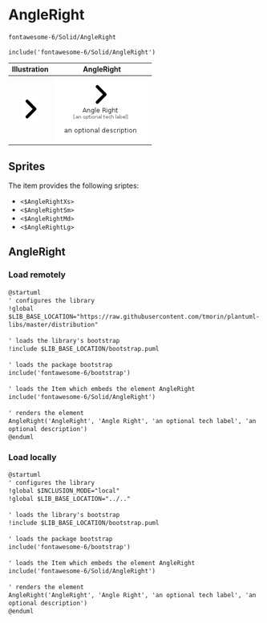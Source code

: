 # AngleRight


```text
fontawesome-6/Solid/AngleRight
```

```text
include('fontawesome-6/Solid/AngleRight')
```



| Illustration | AngleRight |
| :---: | :---: |
| ![illustration for Illustration](../../fontawesome-6/Solid/AngleRight.png) | ![illustration for AngleRight](../../fontawesome-6/Solid/AngleRight.Local.png) |



## Sprites
The item provides the following sriptes:

- `<$AngleRightXs>`
- `<$AngleRightSm>`
- `<$AngleRightMd>`
- `<$AngleRightLg>`





## AngleRight

### Load remotely
```plantuml
@startuml
' configures the library
!global $LIB_BASE_LOCATION="https://raw.githubusercontent.com/tmorin/plantuml-libs/master/distribution"

' loads the library's bootstrap
!include $LIB_BASE_LOCATION/bootstrap.puml

' loads the package bootstrap
include('fontawesome-6/bootstrap')

' loads the Item which embeds the element AngleRight
include('fontawesome-6/Solid/AngleRight')

' renders the element
AngleRight('AngleRight', 'Angle Right', 'an optional tech label', 'an optional description')
@enduml
```

### Load locally
```plantuml
@startuml
' configures the library
!global $INCLUSION_MODE="local"
!global $LIB_BASE_LOCATION="../.."

' loads the library's bootstrap
!include $LIB_BASE_LOCATION/bootstrap.puml

' loads the package bootstrap
include('fontawesome-6/bootstrap')

' loads the Item which embeds the element AngleRight
include('fontawesome-6/Solid/AngleRight')

' renders the element
AngleRight('AngleRight', 'Angle Right', 'an optional tech label', 'an optional description')
@enduml
```

